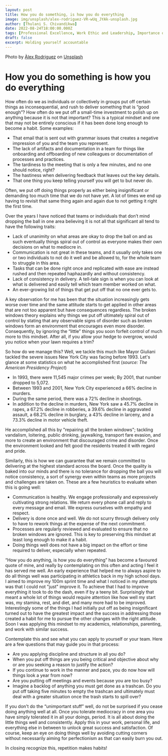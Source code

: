 ```yaml
---
layout: post
title: How you do something, is how you do everything
image: img/unsplash/alex-rodriguez-VR-wUq_JYAk-unsplash.jpg
author: [Thulani S. Chivandikwa]
date: 2022-08-24T18:00:00.000Z
tags: [Professional Excellence, Work Ethic and Leadership, Importance of Consistency]
draft: false
excerpt: Holding yourself accountable
---
```


Photo by <a href="https://unsplash.com/@alexabad?utm_source=unsplash&utm_medium=referral&utm_content=creditCopyText">Àlex Rodriguez</a> on <a href="https://unsplash.com/wallpapers/cool/good?utm_source=unsplash&utm_medium=referral&utm_content=creditCopyText">Unsplash</a>

# How you do something is how you do everything

How often do we as individuals or collectively in groups put off certain things as inconsequential, and rush to deliver something that is “good enough”? How often do we put off a small-time investment to polish up on anything because it is not that important? This is a typical mindset and one that may not be entirely conscious if it has been done long enough to become a habit. Some examples:

- That email that is sent out with grammar issues that creates a negative impression of you and the team you represent.
- The lack of artifacts and documentation in a team for things like onboarding and offboarding of new colleagues or documentation of processes and practices.
- The tardiness to the meeting that is only a few minutes, and no one should notice, right?
- The hastiness when delivering feedback that leaves out the key details.
- That one thing you keep telling yourself you will get to but never do.

Often, we put off doing things properly as either being insignificant or demanding too much time that we do not have yet. A lot of times we end up having to revisit that same thing again and again due to not getting it right the first time.

Over the years I have noticed that teams or individuals that don’t mind dropping the ball in one area believing it is not all that significant all tend to have the following traits:

- Lack of unanimity on what areas are okay to drop the ball on and as such eventually things spiral out of control as everyone makes their own decisions on what to mediocre in.
- Communication is not great in these teams, and it usually only takes one or two individuals to not do it well and be allowed to, for the whole team to struggle in this area.
- Tasks that can be done right once and replicated with ease are instead rushed and then repeated haphazardly and without consistency.
- Lack of consistency in delivery. A tell-tale sign is when you can look at what is delivered and easily tell which team member worked on what.
- An ever-growing list of things that get put off that no one ever gets to.

A key observation for me has been that the situation increasingly gets worse over time and the same attitude starts to get applied in other areas that are not too apparent but have consequences regardless. The broken windows theory explains why things we put off ultimately spiral out of control by stating that any observable signs of disorder such as broken windows form an environment that encourages even more disorder. Consequently, by ignoring the “little” things you soon forfeit control of much more to this mindset. After all, if you allow your hedge to overgrow, would you notice when your lawn requires a trim?

So how do we manage this? Well, we tackle this much like Mayor Giuliani tackled the severe issues New York City was facing before 1993. Let's glance at some statistics on what he accomplished first (_source: The American Presidency Project_)

- In 1993, there were 11,545 major crimes per week; By 2001, that number dropped to 5,072.
- Between 1993 and 2001, New York City experienced a 66% decline in murders.
- During the same period, there was a 72% decline in shootings.
- In addition to the decline in murders, New York saw a 45.7% decline in rapes, a 67.2% decline in robberies, a 39.6% decline in aggravated assault, a 68.2% decline in burglary, a 43% decline in larceny, and a 73.3% decline in motor vehicle theft.

He accomplished all this by "repairing all the broken windows"; tackling vandalism, loitering, public drinking, jaywalking, transport fare evasion, and more to create an environment that discouraged crime and disorder. Once the environment looked and felt good the residents treated it with regard and pride.

Similarly, this is how we can guarantee that we remain committed to delivering at the highest standard across the board. Once the quality is baked into our minds and there is no tolerance for dropping the ball you will notice consistency, a sort of synergy even within teams as more projects and challenges are taken on. These are a few heuristics to evaluate when this is going well:

- Communication is healthy. We engage professionally and expressively cultivating strong relations. We return every phone call and reply to every message and email. We express ourselves with empathy and respect.
- Delivery is done once and well. We do not scurry through delivery only to have to rework things at the expense of the next commitment.
- Processes are regularly reviewed and evaluated to ensure that no broken windows are ignored. This is key to preserving this mindset at least long enough to make it a habit.
- Doing things well does not have a big impact on the effort or time required to deliver, especially when repeated.

“How you do anything, is how you do everything” has become a favoured quote of mine, and really by contemplating on this often and acting I feel it has served me well. An early experience that helped me to always aspire to do all things well was participating in athletics back in my high school days. I aimed to improve my 100m sprint time and what I noticed in my attempts was that I could not "just" improve it. To achieve that I had to improve everything it took to do the dash, even if by a teeny bit. Surprisingly that meant a whole lot of things would require attention like how well my start was, my stamina, rest, and diet, and many more had to be improved. Interestingly some of the things I had initially put off as being insignificant turned out to have the greatest impact and the success in addressing those created a habit for me to pursue the other changes with the right attitude. Soon I was applying this mindset to my academics, relationships, parenting, and work with similar success.

Contemplate this and see what you can apply to yourself or your team. Here are a few questions that may guide you in that process:

- Are you applying discipline and structure in all you do?
- When you put off things are you being critical and objective about why or are you seeking a reason to justify the action?
- If you continue to work in the manner and pace, you do now how will things look a year from now?
- Are you putting off meetings and events because you are too busy?
- Imagine a backlog of anything you must get done as a trashcan. Do you put off taking five minutes to empty the trashcan and ultimately must deal with a greater situation once the trash starts to spill over?

If you don't do the “unimportant stuff” well, do not be surprised if you cease doing anything well at all. Once you tolerate mediocracy in one area you have simply tolerated it in all your doings, period. It is all about doing the little things well and consistently. Apply this in your work, personal life, and everything else in between to unlock great success and satisfaction. Of course, keep an eye on doing things well by avoiding cutting corners without necessarily aiming for perfectionism as that can easily burn you out.

In closing recognize this, repetition makes habits!
